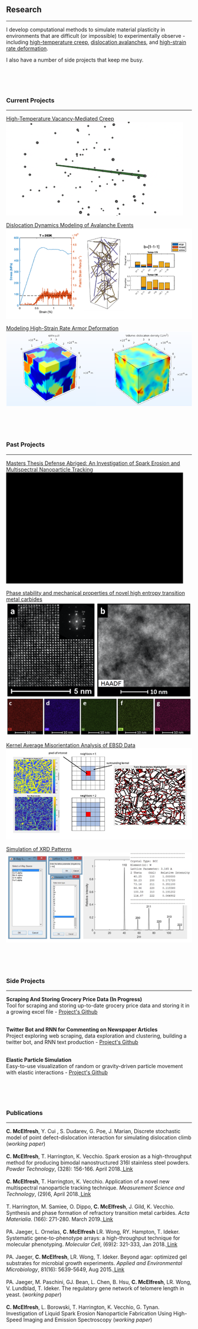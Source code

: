 ## Research

---
I develop computational methods to simulate material plasticity in environments that are difficult (or impossible) to experimentally observe - including [high-temperature creep](/creep_page), [dislocation avalanches](/avalanche_page), and [high-strain rate deformation](/sample_page). 


I also have a number of side projects that keep me busy.
<br><br><br><br><br>

### Current Projects
---
[High-Temperature Vacancy-Mediated Creep](/creep_page)
<img src="images/creep_gif.gif?raw=true"/>

[Dislocation Dynamics Modeling of Avalanche Events](/avalanche_page)
<img src="images/avalanche_thumbnail1.png?raw=true"/>

[Modeling High-Strain Rate Armor Deformation](/dual_phase_page)
<img src="images/ti_thumbnail.png?raw=true"/>
<br><br><br><br><br>


### Past Projects
---

[Masters Thesis Defense Abriged: An Investigation of Spark Erosion and Multispectral Nanoparticle Tracking](/pdf/thesis_defense.pdf)
<img src="images/spark_gif.gif?raw=true" width="480" height="300"/>

[Phase stability and mechanical properties of novel high entropy transition metal carbides](/he_page)
<img src="images/he_thumbnail.png?raw=true"/>

[Kernel Average Misorientation Analysis of EBSD Data](/kam_page)
<img src="images/kam_thumbnail.png?raw=true"/>

[Simulation of XRD Patterns](/xrd_page)
<img src="images/xrd_thumbnail.png?raw=true"/>
<br><br><br><br><br>


### Side Projects
---

**Scraping And Storing Grocery Price Data (In Progress)**</br>
Tool for scraping and storing up-to-date grocery price data and storing it in a growing excel file - <a href="https://github.com/cameronmcelfresh/grocery_scrape">Project's Github</a> 
<br><br>

**Twitter Bot and RNN for Commenting on Newspaper Articles**</br>
Project exploring web scraping, data exploration and clustering, building a twitter bot, and RNN text production - <a href="https://github.com/cameronmcelfresh/ML_Scrape_TwitterBot">Project's Github</a> 
<br><br>

**Elastic Particle Simulation**</br>
Easy-to-use visualization of random or gravity-driven particle movement with elastic interactions - <a href="https://github.com/cameronmcelfresh/particle-fun">Project's Github</a> 
<br><br><br><br><br>



### Publications
---

**C. McElfresh**, Y. Cui , S. Dudarev, G. Poe, J. Marian, Discrete stochastic model of point defect-dislocation interaction for simulating dislocation climb (*working paper*)
<br><br>
**C. McElfresh**, T. Harrington, K. Vecchio. Spark erosion as a high-throughput method for producing bimodal nanostructured 316l stainless steel powders. *Powder Technology*, (328): 156-166. April 2018.<a href="https://www.sciencedirect.com/science/article/pii/S0032591018300123"> Link</a> 
<br><br>
**C. McElfresh**, T. Harrington, K. Vecchio. Application of a novel new multispectral nanoparticle tracking technique. *Measurement Science and Technology*, (29)6, April 2018.<a href="https://iopscience.iop.org/article/10.1088/1361-6501/aab940/meta"> Link</a> 
<br><br>
T. Harrington, M. Samiee, O. Dippo, **C. McElfresh**, J. Gild, K. Vecchio. Synthesis and phase formation of refractory transition metal carbides. *Acta Materialia*. (166): 271-280. March 2019.<a href="https://www.sciencedirect.com/science/article/pii/S135964541831005X"> Link</a> 
<br><br>
PA. Jaeger, L. Ornelas, **C. McElfresh** LR. Wong, RY. Hampton, T. Ideker. Systematic gene-to-phenotype arrays: a high-throughput technique for molecular phenotyping. *Molecular Cell*, (69)2: 321-333, Jan 2018.<a href="https://www.sciencedirect.com/science/article/pii/S1097276517309681"> Link</a> 
<br><br>
PA. Jaeger, **C. McElfresh**, LR. Wong, T. Ideker. Beyond agar: optimized gel substrates for microbial growth experiments. *Applied and Environmental Microbiology*, 81(16): 5639-5649, Aug 2015.<a href="https://aem.asm.org/content/81/16/5639.short"> Link</a> 
<br><br>
PA. Jaeger, M. Paschini, GJ. Bean, L. Chen, B. Hsu, **C. McElfresh**, LR. Wong, V. Lundblad, T. Ideker. The regulatory gene network of telomere length in yeast. (*working paper*)
<br><br>
**C. McElfresh**, L. Borowski, T. Harrington, K. Vecchio, G. Tynan. Investigation of Liquid Spark Erosion Nanoparticle Fabrication Using High- Speed Imaging and Emission Spectroscopy (*working paper*)
